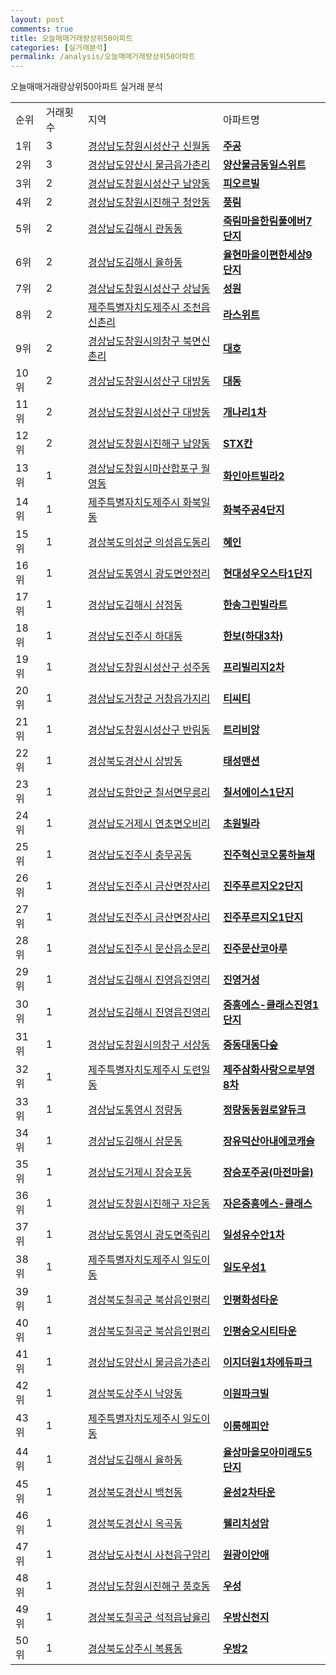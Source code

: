 ```yaml
---
layout: post
comments: true
title: 오늘매매거래량상위50아파트
categories: [실거래분석]
permalink: /analysis/오늘매매거래량상위50아파트
---
```


오늘매매거래량상위50아파트 실거래 분석

<table>
  <tr>
    <td>순위</td>
    <td>거래횟수</td>
    <td>지역</td>
    <td>아파트명</td>
  </tr>

  <tr>
    <td>1위</td>
    <td>3</td>
    <td><a href="/apt/경상남도창원시성산구신월동">경상남도창원시성산구 신월동</a></td>
    <td colspan="4" style="font-weight: bold;"><a href="/apt/경상남도창원시성산구신월동주공">주공</a></td>
  </tr>

  <tr>
    <td>2위</td>
    <td>3</td>
    <td><a href="/apt/경상남도양산시물금읍가촌리">경상남도양산시 물금읍가촌리</a></td>
    <td colspan="4" style="font-weight: bold;"><a href="/apt/경상남도양산시물금읍가촌리양산물금동일스위트">양산물금동일스위트</a></td>
  </tr>

  <tr>
    <td>3위</td>
    <td>2</td>
    <td><a href="/apt/경상남도창원시성산구남양동">경상남도창원시성산구 남양동</a></td>
    <td colspan="4" style="font-weight: bold;"><a href="/apt/경상남도창원시성산구남양동피오르빌">피오르빌</a></td>
  </tr>

  <tr>
    <td>4위</td>
    <td>2</td>
    <td><a href="/apt/경상남도창원시진해구청안동">경상남도창원시진해구 청안동</a></td>
    <td colspan="4" style="font-weight: bold;"><a href="/apt/경상남도창원시진해구청안동풍림">풍림</a></td>
  </tr>

  <tr>
    <td>5위</td>
    <td>2</td>
    <td><a href="/apt/경상남도김해시관동동">경상남도김해시 관동동</a></td>
    <td colspan="4" style="font-weight: bold;"><a href="/apt/경상남도김해시관동동죽림마을한림풀에버7단지">죽림마을한림풀에버7단지</a></td>
  </tr>

  <tr>
    <td>6위</td>
    <td>2</td>
    <td><a href="/apt/경상남도김해시율하동">경상남도김해시 율하동</a></td>
    <td colspan="4" style="font-weight: bold;"><a href="/apt/경상남도김해시율하동율현마을이편한세상9단지">율현마을이편한세상9단지</a></td>
  </tr>

  <tr>
    <td>7위</td>
    <td>2</td>
    <td><a href="/apt/경상남도창원시성산구상남동">경상남도창원시성산구 상남동</a></td>
    <td colspan="4" style="font-weight: bold;"><a href="/apt/경상남도창원시성산구상남동성원">성원</a></td>
  </tr>

  <tr>
    <td>8위</td>
    <td>2</td>
    <td><a href="/apt/제주특별자치도제주시조천읍신촌리">제주특별자치도제주시 조천읍신촌리</a></td>
    <td colspan="4" style="font-weight: bold;"><a href="/apt/제주특별자치도제주시조천읍신촌리라스위트">라스위트</a></td>
  </tr>

  <tr>
    <td>9위</td>
    <td>2</td>
    <td><a href="/apt/경상남도창원시의창구북면신촌리">경상남도창원시의창구 북면신촌리</a></td>
    <td colspan="4" style="font-weight: bold;"><a href="/apt/경상남도창원시의창구북면신촌리대호">대호</a></td>
  </tr>

  <tr>
    <td>10위</td>
    <td>2</td>
    <td><a href="/apt/경상남도창원시성산구대방동">경상남도창원시성산구 대방동</a></td>
    <td colspan="4" style="font-weight: bold;"><a href="/apt/경상남도창원시성산구대방동대동">대동</a></td>
  </tr>

  <tr>
    <td>11위</td>
    <td>2</td>
    <td><a href="/apt/경상남도창원시성산구대방동">경상남도창원시성산구 대방동</a></td>
    <td colspan="4" style="font-weight: bold;"><a href="/apt/경상남도창원시성산구대방동개나리1차">개나리1차</a></td>
  </tr>

  <tr>
    <td>12위</td>
    <td>2</td>
    <td><a href="/apt/경상남도창원시진해구남양동">경상남도창원시진해구 남양동</a></td>
    <td colspan="4" style="font-weight: bold;"><a href="/apt/경상남도창원시진해구남양동STX칸">STX칸</a></td>
  </tr>

  <tr>
    <td>13위</td>
    <td>1</td>
    <td><a href="/apt/경상남도창원시마산합포구월영동">경상남도창원시마산합포구 월영동</a></td>
    <td colspan="4" style="font-weight: bold;"><a href="/apt/경상남도창원시마산합포구월영동화인아트빌라2">화인아트빌라2</a></td>
  </tr>

  <tr>
    <td>14위</td>
    <td>1</td>
    <td><a href="/apt/제주특별자치도제주시화북일동">제주특별자치도제주시 화북일동</a></td>
    <td colspan="4" style="font-weight: bold;"><a href="/apt/제주특별자치도제주시화북일동화북주공4단지">화북주공4단지</a></td>
  </tr>

  <tr>
    <td>15위</td>
    <td>1</td>
    <td><a href="/apt/경상북도의성군의성읍도동리">경상북도의성군 의성읍도동리</a></td>
    <td colspan="4" style="font-weight: bold;"><a href="/apt/경상북도의성군의성읍도동리혜인">혜인</a></td>
  </tr>

  <tr>
    <td>16위</td>
    <td>1</td>
    <td><a href="/apt/경상남도통영시광도면안정리">경상남도통영시 광도면안정리</a></td>
    <td colspan="4" style="font-weight: bold;"><a href="/apt/경상남도통영시광도면안정리현대성우오스타1단지">현대성우오스타1단지</a></td>
  </tr>

  <tr>
    <td>17위</td>
    <td>1</td>
    <td><a href="/apt/경상남도김해시삼정동">경상남도김해시 삼정동</a></td>
    <td colspan="4" style="font-weight: bold;"><a href="/apt/경상남도김해시삼정동한송그린빌라트">한송그린빌라트</a></td>
  </tr>

  <tr>
    <td>18위</td>
    <td>1</td>
    <td><a href="/apt/경상남도진주시하대동">경상남도진주시 하대동</a></td>
    <td colspan="4" style="font-weight: bold;"><a href="/apt/경상남도진주시하대동한보(하대3차)">한보(하대3차)</a></td>
  </tr>

  <tr>
    <td>19위</td>
    <td>1</td>
    <td><a href="/apt/경상남도창원시성산구성주동">경상남도창원시성산구 성주동</a></td>
    <td colspan="4" style="font-weight: bold;"><a href="/apt/경상남도창원시성산구성주동프리빌리지2차">프리빌리지2차</a></td>
  </tr>

  <tr>
    <td>20위</td>
    <td>1</td>
    <td><a href="/apt/경상남도거창군거창읍가지리">경상남도거창군 거창읍가지리</a></td>
    <td colspan="4" style="font-weight: bold;"><a href="/apt/경상남도거창군거창읍가지리티씨티">티씨티</a></td>
  </tr>

  <tr>
    <td>21위</td>
    <td>1</td>
    <td><a href="/apt/경상남도창원시성산구반림동">경상남도창원시성산구 반림동</a></td>
    <td colspan="4" style="font-weight: bold;"><a href="/apt/경상남도창원시성산구반림동트리비앙">트리비앙</a></td>
  </tr>

  <tr>
    <td>22위</td>
    <td>1</td>
    <td><a href="/apt/경상북도경산시상방동">경상북도경산시 상방동</a></td>
    <td colspan="4" style="font-weight: bold;"><a href="/apt/경상북도경산시상방동태성맨션">태성맨션</a></td>
  </tr>

  <tr>
    <td>23위</td>
    <td>1</td>
    <td><a href="/apt/경상남도함안군칠서면무릉리">경상남도함안군 칠서면무릉리</a></td>
    <td colspan="4" style="font-weight: bold;"><a href="/apt/경상남도함안군칠서면무릉리칠서에이스1단지">칠서에이스1단지</a></td>
  </tr>

  <tr>
    <td>24위</td>
    <td>1</td>
    <td><a href="/apt/경상남도거제시연초면오비리">경상남도거제시 연초면오비리</a></td>
    <td colspan="4" style="font-weight: bold;"><a href="/apt/경상남도거제시연초면오비리초원빌라">초원빌라</a></td>
  </tr>

  <tr>
    <td>25위</td>
    <td>1</td>
    <td><a href="/apt/경상남도진주시충무공동">경상남도진주시 충무공동</a></td>
    <td colspan="4" style="font-weight: bold;"><a href="/apt/경상남도진주시충무공동진주혁신코오롱하늘채">진주혁신코오롱하늘채</a></td>
  </tr>

  <tr>
    <td>26위</td>
    <td>1</td>
    <td><a href="/apt/경상남도진주시금산면장사리">경상남도진주시 금산면장사리</a></td>
    <td colspan="4" style="font-weight: bold;"><a href="/apt/경상남도진주시금산면장사리진주푸르지오2단지">진주푸르지오2단지</a></td>
  </tr>

  <tr>
    <td>27위</td>
    <td>1</td>
    <td><a href="/apt/경상남도진주시금산면장사리">경상남도진주시 금산면장사리</a></td>
    <td colspan="4" style="font-weight: bold;"><a href="/apt/경상남도진주시금산면장사리진주푸르지오1단지">진주푸르지오1단지</a></td>
  </tr>

  <tr>
    <td>28위</td>
    <td>1</td>
    <td><a href="/apt/경상남도진주시문산읍소문리">경상남도진주시 문산읍소문리</a></td>
    <td colspan="4" style="font-weight: bold;"><a href="/apt/경상남도진주시문산읍소문리진주문산코아루">진주문산코아루</a></td>
  </tr>

  <tr>
    <td>29위</td>
    <td>1</td>
    <td><a href="/apt/경상남도김해시진영읍진영리">경상남도김해시 진영읍진영리</a></td>
    <td colspan="4" style="font-weight: bold;"><a href="/apt/경상남도김해시진영읍진영리진영거성">진영거성</a></td>
  </tr>

  <tr>
    <td>30위</td>
    <td>1</td>
    <td><a href="/apt/경상남도김해시진영읍진영리">경상남도김해시 진영읍진영리</a></td>
    <td colspan="4" style="font-weight: bold;"><a href="/apt/경상남도김해시진영읍진영리중흥에스-클래스진영1단지">중흥에스-클래스진영1단지</a></td>
  </tr>

  <tr>
    <td>31위</td>
    <td>1</td>
    <td><a href="/apt/경상남도창원시의창구서상동">경상남도창원시의창구 서상동</a></td>
    <td colspan="4" style="font-weight: bold;"><a href="/apt/경상남도창원시의창구서상동중동대동다숲">중동대동다숲</a></td>
  </tr>

  <tr>
    <td>32위</td>
    <td>1</td>
    <td><a href="/apt/제주특별자치도제주시도련일동">제주특별자치도제주시 도련일동</a></td>
    <td colspan="4" style="font-weight: bold;"><a href="/apt/제주특별자치도제주시도련일동제주삼화사랑으로부영8차">제주삼화사랑으로부영8차</a></td>
  </tr>

  <tr>
    <td>33위</td>
    <td>1</td>
    <td><a href="/apt/경상남도통영시정량동">경상남도통영시 정량동</a></td>
    <td colspan="4" style="font-weight: bold;"><a href="/apt/경상남도통영시정량동정량동동원로얄듀크">정량동동원로얄듀크</a></td>
  </tr>

  <tr>
    <td>34위</td>
    <td>1</td>
    <td><a href="/apt/경상남도김해시삼문동">경상남도김해시 삼문동</a></td>
    <td colspan="4" style="font-weight: bold;"><a href="/apt/경상남도김해시삼문동장유덕산아내에코캐슬">장유덕산아내에코캐슬</a></td>
  </tr>

  <tr>
    <td>35위</td>
    <td>1</td>
    <td><a href="/apt/경상남도거제시장승포동">경상남도거제시 장승포동</a></td>
    <td colspan="4" style="font-weight: bold;"><a href="/apt/경상남도거제시장승포동장승포주공(마전마을)">장승포주공(마전마을)</a></td>
  </tr>

  <tr>
    <td>36위</td>
    <td>1</td>
    <td><a href="/apt/경상남도창원시진해구자은동">경상남도창원시진해구 자은동</a></td>
    <td colspan="4" style="font-weight: bold;"><a href="/apt/경상남도창원시진해구자은동자은중흥에스-클래스">자은중흥에스-클래스</a></td>
  </tr>

  <tr>
    <td>37위</td>
    <td>1</td>
    <td><a href="/apt/경상남도통영시광도면죽림리">경상남도통영시 광도면죽림리</a></td>
    <td colspan="4" style="font-weight: bold;"><a href="/apt/경상남도통영시광도면죽림리일성유수안1차">일성유수안1차</a></td>
  </tr>

  <tr>
    <td>38위</td>
    <td>1</td>
    <td><a href="/apt/제주특별자치도제주시일도이동">제주특별자치도제주시 일도이동</a></td>
    <td colspan="4" style="font-weight: bold;"><a href="/apt/제주특별자치도제주시일도이동일도우성1">일도우성1</a></td>
  </tr>

  <tr>
    <td>39위</td>
    <td>1</td>
    <td><a href="/apt/경상북도칠곡군북삼읍인평리">경상북도칠곡군 북삼읍인평리</a></td>
    <td colspan="4" style="font-weight: bold;"><a href="/apt/경상북도칠곡군북삼읍인평리인평화성타운">인평화성타운</a></td>
  </tr>

  <tr>
    <td>40위</td>
    <td>1</td>
    <td><a href="/apt/경상북도칠곡군북삼읍인평리">경상북도칠곡군 북삼읍인평리</a></td>
    <td colspan="4" style="font-weight: bold;"><a href="/apt/경상북도칠곡군북삼읍인평리인평숭오시티타운">인평숭오시티타운</a></td>
  </tr>

  <tr>
    <td>41위</td>
    <td>1</td>
    <td><a href="/apt/경상남도양산시물금읍가촌리">경상남도양산시 물금읍가촌리</a></td>
    <td colspan="4" style="font-weight: bold;"><a href="/apt/경상남도양산시물금읍가촌리이지더원1차에듀파크">이지더원1차에듀파크</a></td>
  </tr>

  <tr>
    <td>42위</td>
    <td>1</td>
    <td><a href="/apt/경상북도상주시낙양동">경상북도상주시 낙양동</a></td>
    <td colspan="4" style="font-weight: bold;"><a href="/apt/경상북도상주시낙양동이원파크빌">이원파크빌</a></td>
  </tr>

  <tr>
    <td>43위</td>
    <td>1</td>
    <td><a href="/apt/제주특별자치도제주시일도이동">제주특별자치도제주시 일도이동</a></td>
    <td colspan="4" style="font-weight: bold;"><a href="/apt/제주특별자치도제주시일도이동이룸해피안">이룸해피안</a></td>
  </tr>

  <tr>
    <td>44위</td>
    <td>1</td>
    <td><a href="/apt/경상남도김해시율하동">경상남도김해시 율하동</a></td>
    <td colspan="4" style="font-weight: bold;"><a href="/apt/경상남도김해시율하동율상마을모아미래도5단지">율상마을모아미래도5단지</a></td>
  </tr>

  <tr>
    <td>45위</td>
    <td>1</td>
    <td><a href="/apt/경상북도경산시백천동">경상북도경산시 백천동</a></td>
    <td colspan="4" style="font-weight: bold;"><a href="/apt/경상북도경산시백천동윤성2차타운">윤성2차타운</a></td>
  </tr>

  <tr>
    <td>46위</td>
    <td>1</td>
    <td><a href="/apt/경상북도경산시옥곡동">경상북도경산시 옥곡동</a></td>
    <td colspan="4" style="font-weight: bold;"><a href="/apt/경상북도경산시옥곡동웰리치성암">웰리치성암</a></td>
  </tr>

  <tr>
    <td>47위</td>
    <td>1</td>
    <td><a href="/apt/경상남도사천시사천읍구암리">경상남도사천시 사천읍구암리</a></td>
    <td colspan="4" style="font-weight: bold;"><a href="/apt/경상남도사천시사천읍구암리원광이안애">원광이안애</a></td>
  </tr>

  <tr>
    <td>48위</td>
    <td>1</td>
    <td><a href="/apt/경상남도창원시진해구풍호동">경상남도창원시진해구 풍호동</a></td>
    <td colspan="4" style="font-weight: bold;"><a href="/apt/경상남도창원시진해구풍호동우성">우성</a></td>
  </tr>

  <tr>
    <td>49위</td>
    <td>1</td>
    <td><a href="/apt/경상북도칠곡군석적읍남율리">경상북도칠곡군 석적읍남율리</a></td>
    <td colspan="4" style="font-weight: bold;"><a href="/apt/경상북도칠곡군석적읍남율리우방신천지">우방신천지</a></td>
  </tr>

  <tr>
    <td>50위</td>
    <td>1</td>
    <td><a href="/apt/경상북도상주시복룡동">경상북도상주시 복룡동</a></td>
    <td colspan="4" style="font-weight: bold;"><a href="/apt/경상북도상주시복룡동우방2">우방2</a></td>
  </tr>

</table>
